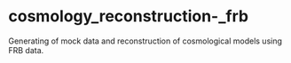 # cosmology_reconstruction-_frb
Generating of mock data and reconstruction of cosmological models using FRB data.
